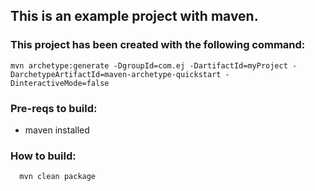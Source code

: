 This is an example project with maven.
----

### This project has been created with the following command:
```
mvn archetype:generate -DgroupId=com.ej -DartifactId=myProject -DarchetypeArtifactId=maven-archetype-quickstart -DinteractiveMode=false
```

### Pre-reqs to build:
* maven installed

### How to build:
```
  mvn clean package
```



